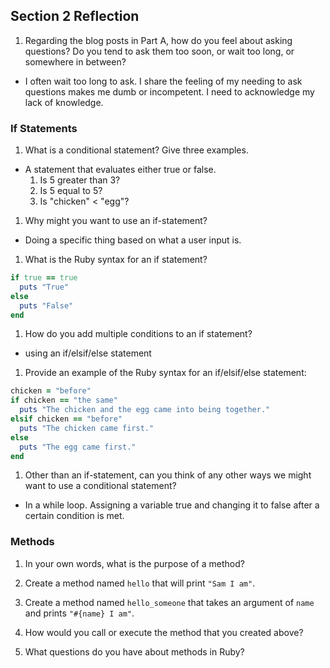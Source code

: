 ## Section 2 Reflection

1. Regarding the blog posts in Part A, how do you feel about asking questions? Do you tend to ask them too soon, or wait too long, or somewhere in between?
  * I often wait too long to ask. I share the feeling of my needing to ask questions makes me dumb or incompetent. I need to acknowledge my lack of knowledge.

### If Statements

1. What is a conditional statement? Give three examples.
  * A statement that evaluates either true or false.
    1. Is 5 greater than 3?
    2. Is 5 equal to 5?
    3. Is "chicken" < "egg"?

1. Why might you want to use an if-statement?
  * Doing a specific thing based on what a user input is.

1. What is the Ruby syntax for an if statement?
```ruby
if true == true
  puts "True"
else
  puts "False"
end
```

1. How do you add multiple conditions to an if statement?
  * using an if/elsif/else statement

1. Provide an example of the Ruby syntax for an if/elsif/else statement:
```ruby
chicken = "before"
if chicken == "the same"
  puts "The chicken and the egg came into being together."
elsif chicken == "before"
  puts "The chicken came first."
else
  puts "The egg came first."
end
```

1. Other than an if-statement, can you think of any other ways we might want to use a conditional statement?
  * In a while loop. Assigning a variable true and changing it to false after a certain condition is met.

### Methods

1. In your own words, what is the purpose of a method?

1. Create a method named `hello` that will print `"Sam I am"`.

1. Create a method named `hello_someone` that takes an argument of `name` and prints `"#{name} I am"`.

1. How would you call or execute the method that you created above?

1. What questions do you have about methods in Ruby?
